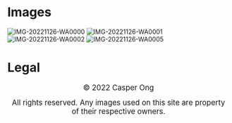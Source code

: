# Images

![IMG-20221126-WA0000](https://user-images.githubusercontent.com/90828938/204095022-cf0db2cb-8580-48f5-8827-a3c975d18b23.jpg)
![IMG-20221126-WA0001](https://user-images.githubusercontent.com/90828938/204095027-12241860-f575-45dd-9b64-cfa1a73e3e86.jpg)
![IMG-20221126-WA0002](https://user-images.githubusercontent.com/90828938/204095031-c04863c4-2563-4d77-822c-24747ee8299d.jpg)
![IMG-20221126-WA0005](https://user-images.githubusercontent.com/90828938/204095033-deb3d6b7-318e-4607-98a4-36f861504733.jpg)

# Legal  
<p align="center"><span style="font-size:larger;">© 2022 Casper Ong</span></p>

<p align="center"><span style="font-size:larger;">All rights reserved. Any images used on this site are property of their respective owners.</span></p>
